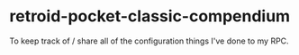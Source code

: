# retroid-pocket-classic-compendium
To keep track of / share all of the configuration things I've done to my RPC.
